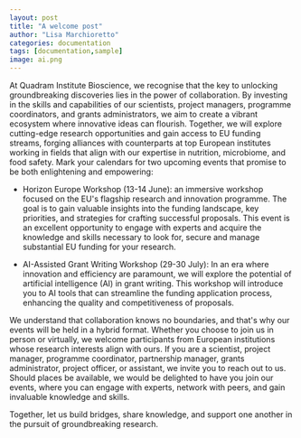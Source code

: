 ```yaml
---
layout: post
title: "A welcome post"
author: "Lisa Marchioretto"
categories: documentation
tags: [documentation,sample]
image: ai.png
---
```


At Quadram Institute Bioscience, we recognise that the key to unlocking groundbreaking discoveries lies in the power of collaboration. By investing in the skills and capabilities of our scientists, project managers, programme coordinators, and grants administrators, we aim to create a vibrant ecosystem where innovative ideas can flourish. Together, we will explore cutting-edge research opportunities and gain access to EU funding streams, forging alliances with counterparts at top European institutes working in fields that align with our expertise in nutrition, microbiome, and food safety.
Mark your calendars for two upcoming events that promise to be both enlightening and empowering:

* Horizon Europe Workshop (13-14 June): an immersive workshop focused on the EU's flagship research and innovation programme. The goal is to gain valuable insights into the funding landscape, key priorities, and strategies for crafting successful proposals. This event is an excellent opportunity to engage with experts and acquire the knowledge and skills necessary to look for, secure and manage substantial EU funding for your research.
   
* AI-Assisted Grant Writing Workshop (29-30 July): In an era where innovation and efficiency are paramount, we will explore the potential of artificial intelligence (AI) in grant writing. This workshop will introduce you to AI tools that can streamline the funding application process, enhancing the quality and competitiveness of proposals. 

We understand that collaboration knows no boundaries, and that's why our events will be held in a hybrid format. Whether you choose to join us in person or virtually, we welcome participants from European institutions whose research interests align with ours. If you are a scientist, project manager, programme coordinator, partnership manager, grants administrator, project officer, or assistant, we invite you to reach out to us. Should places be available, we would be delighted to have you join our events, where you can engage with experts, network with peers, and gain invaluable knowledge and skills.

Together, let us build bridges, share knowledge, and support one another in the pursuit of groundbreaking research.